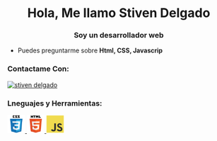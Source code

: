 <h1 align="center">Hola, Me llamo Stiven Delgado</h1>
<h3 align="center">Soy un desarrollador web</h3>

- Puedes preguntarme sobre **Html, CSS, Javascrip**

<h3 align="left">Contactame Con:</h3>
<p align="left">
<a href="https://www.linkedin.com/in/stiven-delgado-b770bb255/" target="_blank"><img align="center" src="https://raw.githubusercontent.com/rahuldkjain/github-profile-readme-generator/master/src/images/icons/Social/linked-in-alt.svg" alt="stiven delgado" height="30" width="40" /></a>
</p>

<h3 align="left">Lneguajes y Herramientas:</h3>
<p align="left"> <a href="https://www.w3schools.com/css/" target="_blank" rel="noreferrer"> <img src="https://raw.githubusercontent.com/devicons/devicon/master/icons/css3/css3-original-wordmark.svg" alt="css3" width="40" height="40"/> </a> <a href="https://git-scm.com/" target="_blank" rel="noreferrer"> </a> <a href="https://www.w3.org/html/" target="_blank" rel="noreferrer"> <img src="https://raw.githubusercontent.com/devicons/devicon/master/icons/html5/html5-original-wordmark.svg" alt="html5" width="40" height="40"/> </a> <a href="https://developer.mozilla.org/en-US/docs/Web/JavaScript" target="_blank" rel="noreferrer"> <img src="https://raw.githubusercontent.com/devicons/devicon/master/icons/javascript/javascript-original.svg" alt="javascript" width="40" height="40"/> </a> 
